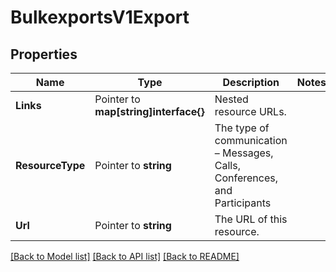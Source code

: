 # BulkexportsV1Export

## Properties
Name | Type | Description | Notes
------------ | ------------- | ------------- | -------------
**Links** | Pointer to **map[string]interface{}** | Nested resource URLs. |
**ResourceType** | Pointer to **string** | The type of communication – Messages, Calls, Conferences, and Participants |
**Url** | Pointer to **string** | The URL of this resource. |

[[Back to Model list]](../README.md#documentation-for-models) [[Back to API list]](../README.md#documentation-for-api-endpoints) [[Back to README]](../README.md)


